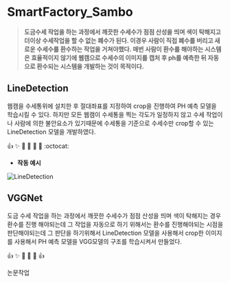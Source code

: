# SmartFactory_Sambo
> __도금수세 작업을 하는 과정에서 깨끗한 수세수가 점점 산성을 띄며 색이 탁해지고 더이상 수세작업을 할 수 없는 폐수가 된다. 이경우 사람이 직접 폐수를 버리고 새로운 수세수를 환수하는 작업을 거쳐야했다. 매번 사람이 환수를 해야하는 시스템은 효율적이지 않기에 웹캠으로 수세수의 이미지를 캡처 후 ph를 예측한 뒤 자동으로 환수되는 시스템을 개발하는 것이 목적이다.__

## LineDetection
웹캠을 수세통위에 설치한 후 절대좌표를 지정하여 crop을 진행하여 PH 예측 모델을 학습시킬 수 있다.
하지만 모든 웹캠이 수세통을 찍는 각도가 일정하지 않고 수세 작업이나 사람에 의한 불안요소가 있기때문에 
수세통을 기준으로 수세수만 crop할 수 있는 LineDetection 모델을 개발하였다.

:+1: :sparkles: :camel: :tada: 
:rocket: :metal: :octocat:
+ **작동 예시**

![LineDetection ](https://user-images.githubusercontent.com/65440674/131129277-061d9fac-ec93-4a32-acef-709a78c600df.gif)

## VGGNet
도금 수세 작업을 하는 과정에서 깨끗한 수세수가 점점 산성을 띄며 색이 탁해지는 경우 환수를 진행 해야되는데 그 작업을 자동으로 하기 위해서는 
환수를 진행해야되는 시점을 판단해야되는데 그 판단을 하기위해서 LineDetection 모델을 사용해서 crop한 이미지를 사용해서 PH 예측 모델을 VGG모델의 구조를 학습시켜서 만들었다.

:+1: :sparkles: :tada: 
:rocket: :metal: :+1:

논문작업 
